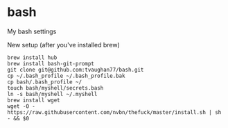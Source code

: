 # bash
My bash settings

New setup (after you've installed brew)
```
brew install hub
brew install bash-git-prompt
git clone git@github.com:tvaughan77/bash.git
cp ~/.bash_profile ~/.bash_profile.bak
cp bash/.bash_profile ~/
touch bash/myshell/secrets.bash
ln -s bash/myshell ~/.myshell
brew install wget
wget -O - https://raw.githubusercontent.com/nvbn/thefuck/master/install.sh | sh - && $0
```
